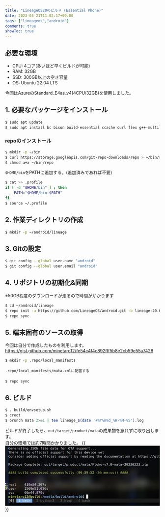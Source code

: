 ```yaml
---
title: "LineageOS20のビルド (Essential Phone)"
date: 2023-05-21T11:02:17+09:00
tags: ["lineageos","android"]
comments: true
showToc: true
---
```

## 必要な環境
- CPU: 4コア(多いほど早くビルドが可能)
- RAM: 32GB
- SSD: 300GB以上の空き容量
- OS: Ubuntu 22.04 LTS

今回はAzureのStandard_E4as_v4(4CPU/32GB)を使用しました。

## 1. 必要なパッケージをインストール
```bash
$ sudo apt update
$ sudo apt install bc bison build-essential ccache curl flex g++-multilib gcc-multilib git git-lfs gnupg gperf imagemagick lib32ncurses5-dev lib32readline-dev lib32z1-dev libelf-dev liblz4-tool libncurses5 libncurses5-dev libsdl1.2-dev libssl-dev libxml2 libxml2-utils lzop pngcrush rsync schedtool squashfs-tools xsltproc zip zlib1g-dev libwxgtk3.0-gtk3-dev python-is-python3
```

### repoのインストール
```bash
$ mkdir -p ~/bin
$ curl https://storage.googleapis.com/git-repo-downloads/repo > ~/bin/repo
$ chmod a+x ~/bin/repo
```

`$HOME/bin`をPATHに追加する。(追加済みであれば不要)
```bash
$ cat >> .profile
if [ -d "$HOME/bin" ] ; then
    PATH="$HOME/bin:$PATH"
fi
$ source ~/.profile
```

## 2. 作業ディレクトリの作成
```bash
$ mkdir -p ~/android/lineage
```

## 3. Gitの設定
```bash
$ git config --global user.name "android"
$ git config --global user.email "android"
```

## 4. リポジトリの初期化&同期
※50GB程度のダウンロードが走るので時間がかかります
```bash
$ cd ~/android/lineage
$ repo init -u https://github.com/LineageOS/android.git -b lineage-20.0 --git-lfs
$ repo sync
```

## 5. 端末固有のソースの取得
今回は自分で作成したものを利用します。  
https://gist.github.com/minetaro12/fe54c4f4c892fff5b8e2cb59e55a7428

```bash
$ mkdir -p .repo/local_manifests

.repo/local_manifests/mata.xmlに配置する

$ repo sync
```

## 6. ビルド
```bash
$ . build/envsetup.sh
$ croot
$ brunch mata 2>&1 | tee lineage_$(date '+%Y%m%d_%H-%M-%S').log
```
ビルドが終了したら、`out/target/product/mata`の成果物を忘れずに取り出します。  
自分の環境では約7時間かかりました。
{{<img src="1.webp" alt="build complete">}}